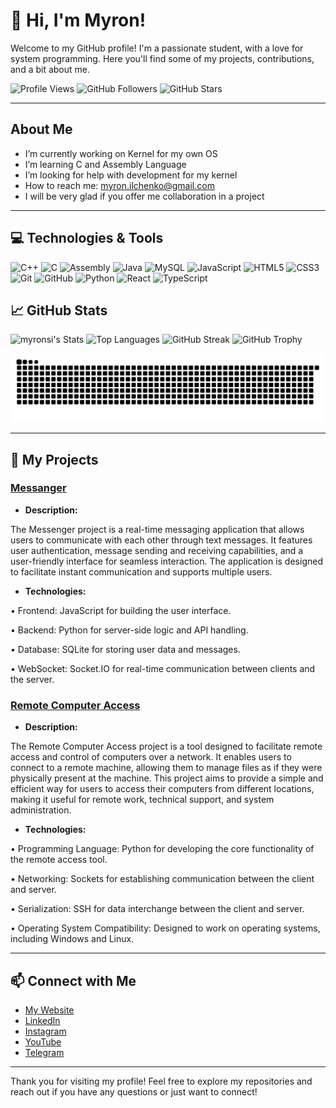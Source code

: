 # 👋 Hi, I'm Myron! 

Welcome to my GitHub profile! I'm a passionate student, with a love for system programming. Here you'll find some of my projects, contributions, and a bit about me.

![Profile Views](https://komarev.com/ghpvc/?username=myronsi&color=blue&style=flat-square)
![GitHub Followers](https://img.shields.io/github/followers/myronsi?label=Followers&style=social)
![GitHub Stars](https://img.shields.io/github/stars/myronsi?label=Stars&style=social)

---

## About Me

-  I’m currently working on Kernel for my own OS
-  I’m learning C and Assembly Language
-  I’m looking for help with development for my kernel
-  How to reach me: myron.ilchenko@gmail.com
-  I will be very glad if you offer me collaboration in a project

---

## 💻 Technologies & Tools

<p>
  <img src="https://img.shields.io/badge/-C++-00599C?style=flat&logo=c%2B%2B&logoColor=white" alt="C++" height="30">
  <img src="https://img.shields.io/badge/-C-A8B9CC?style=flat&logo=c&logoColor=black" alt="C" height="30">
  <img src="https://img.shields.io/badge/-Assembly-6E4C13?style=flat&logo=assemblyscript&logoColor=white" alt="Assembly" height="30">
  <img src="https://img.shields.io/badge/-Java-ED8B00?style=flat&logo=openjdk&logoColor=white" alt="Java" height="30">
  <img src="https://img.shields.io/badge/-MySQL-4479A1?style=flat&logo=mysql&logoColor=white" alt="MySQL" height="30">
  <img src="https://img.shields.io/badge/-JavaScript-F7DF1E?style=flat&logo=javascript&logoColor=black" alt="JavaScript" height="30">
  <img src="https://img.shields.io/badge/-HTML5-E34F26?style=flat&logo=html5&logoColor=white" alt="HTML5" height="30">
  <img src="https://img.shields.io/badge/-CSS3-1572B6?style=flat&logo=css3&logoColor=white" alt="CSS3" height="30">
  <img src="https://img.shields.io/badge/-Git-F05032?style=flat&logo=git&logoColor=white" alt="Git" height="30">
  <img src="https://img.shields.io/badge/-GitHub-181717?style=flat&logo=github&logoColor=white" alt="GitHub" height="30">
  <img src="https://img.shields.io/badge/-Python-3776AB?style=flat&logo=python&logoColor=white" alt="Python" height="30">
  <img src="https://img.shields.io/badge/-React-61DAFB?style=flat&logo=react&logoColor=black" alt="React" height="30">
  <img src="https://img.shields.io/badge/-TypeScript-3178C6?style=flat&logo=typescript&logoColor=white" alt="TypeScript" height="30">
</p>

## 📈 GitHub Stats

![myronsi's Stats](https://github-readme-stats.vercel.app/api?username=myronsi&theme=vue-dark&show_icons=true&hide_border=false&count_private=true)
![Top Languages](https://github-readme-stats.vercel.app/api/top-langs/?username=myronsi&layout=compact&theme=radical)
![GitHub Streak](https://github-readme-streak-stats.herokuapp.com/?user=myronsi&theme=radical)
![GitHub Trophy](https://github-profile-trophy.vercel.app/?username=myronsi&theme=radical)

![snake gif](https://github.com/myronsi/myronsi/blob/output/github-snake-dark.svg)


---

## 📂 My Projects

### [Messanger](https://github.com/myronsi/messanger)
- **Description:**
 
The Messenger project is a real-time messaging application that allows users to communicate with each other through text messages. It features user authentication, message sending and receiving capabilities, and a user-friendly interface for seamless interaction. The application is designed to facilitate instant communication and supports multiple users.

- **Technologies:**

• Frontend: JavaScript for building the user interface.

• Backend: Python for server-side logic and API handling.

• Database: SQLite for storing user data and messages.

• WebSocket: Socket.IO for real-time communication between clients and the server.

### [Remote Computer Access](https://github.com/myronsi/remote-computer-access)
- **Description:**

The Remote Computer Access project is a tool designed to facilitate remote access and control of computers over a network. It enables users to connect to a remote machine, allowing them to manage files as if they were physically present at the machine. This project aims to provide a simple and efficient way for users to access their computers from different locations, making it useful for remote work, technical support, and system administration.

- **Technologies:**

• Programming Language: Python for developing the core functionality of the remote access tool.

• Networking: Sockets for establishing communication between the client and server.

• Serialization: SSH for data interchange between the client and server.

• Operating System Compatibility: Designed to work on operating systems, including Windows and Linux.

---

## 📫 Connect with Me

- [My Website](https://viserix.com)
- [LinkedIn](https://www.linkedin.com/in/myron-ilchenko)
- [Instagram](https://www.instagram.com/myronsi_/?hl=id)
- [YouTube](https://www.youtube.com/@myronsi)
- [Telegram](https://t.me/myronsi)



---

Thank you for visiting my profile! Feel free to explore my repositories and reach out if you have any questions or just want to connect!
